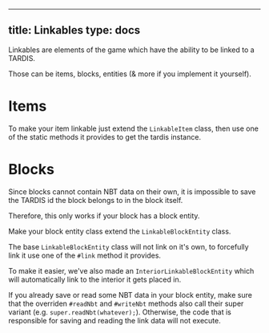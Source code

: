 ---
title: Linkables
type: docs
--

Linkables are elements of the game which have the ability to be linked to a TARDIS.

Those can be items, blocks, entities (& more if you implement it yourself).

# Items
To make your item linkable just extend the `LinkableItem` class, then use one of the static methods it provides to get the tardis instance.

# Blocks 
Since blocks cannot contain NBT data on their own, it is impossible to save the TARDIS id the block belongs to in the block itself.

Therefore, this only works if your block has a block entity.

Make your block entity class extend the `LinkableBlockEntity` class.

The base `LinkableBlockEntity` class will not link on it's own, to forcefully link it use one of the `#link` method it provides.

To make it easier, we've also made an `InteriorLinkableBlockEntity` which will automatically link to the interior it gets placed in.

If you already save or read some NBT data in your block entity, make sure that the overriden `#readNbt` and `#writeNbt` methods also call their super variant (e.g. `super.readNbt(whatever);`). Otherwise, the code that is responsible for saving and reading the link data will not execute.